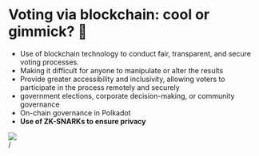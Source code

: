 # Voting via blockchain: cool or gimmick? 🤔

<div grid="~ cols-2 gap-2" m="t-2">
<div>

- Use of blockchain technology to conduct fair, transparent, and secure voting processes.
- Making it difficult for anyone to manipulate or alter the results
- Provide greater accessibility and inclusivity, allowing voters to participate in the process remotely and securely
- government elections, corporate decision-making, or community governance
- On-chain governance in Polkadot
- **Use of ZK-SNARKs to ensure privacy**

</div>
<div>
  <img border="rounded" src="/anime-vote.gif">
</div>
  
</div>
<div class="absolute right-5px bottom-5px">
<SlideCurrentNo /> / <SlidesTotal />
</div>